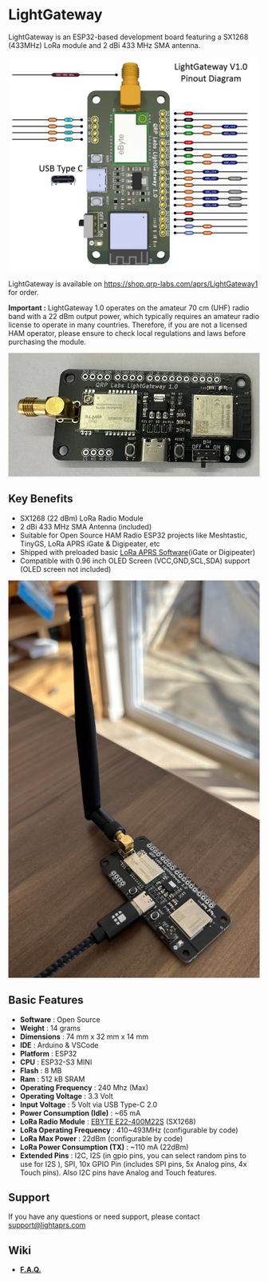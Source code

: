 # LightGateway

LightGateway is an ESP32-based development board featuring a SX1268 (433MHz) LoRa module and 2 dBi 433 MHz SMA antenna.

<img src="images/light_gateway_v_1_0_pinout.png" width="600">

LightGateway is available on https://shop.qrp-labs.com/aprs/LightGateway1 for order.

**Important :** LightGateway 1.0 operates on the amateur 70 cm (UHF) radio band with a 22 dBm output power, which typically requires an amateur radio license to operate in many countries. Therefore, if you are not a licensed HAM operator, please ensure to check local regulations and laws before purchasing the module.

<img src="images/light_gateway_v_1_0_front.jpg" width="600">

## Key Benefits

- SX1268 (22 dBm) LoRa Radio Module
- 2 dBi 433 MHz SMA Antenna (included) 
- Suitable for Open Source HAM Radio ESP32 projects like Meshtastic, TinyGS, LoRa APRS iGate & Digipeater, etc
- Shipped with preloaded basic [LoRa APRS Software](https://github.com/lightaprs/LightLoRaAPRS/)(iGate or Digipeater)
- Compatible with 0.96 inch OLED Screen (VCC,GND,SCL,SDA) support (OLED screen not included)

<img src="images/light_gateway_v_1_0_with_antenna.jpg" width="600">

## Basic Features

- **Software** : Open Source
- **Weight** : 14 grams
- **Dimensions** : 74 mm x 32 mm x 14 mm
- **IDE** : Arduino & VSCode
- **Platform** : ESP32
- **CPU** : ESP32-S3 MINI
- **Flash** : 8 MB
- **Ram** : 512 kB SRAM
- **Operating Frequency** : 240 Mhz (Max)
- **Operating Voltage** : 3.3 Volt
- **Input Voltage** : 5 Volt via USB Type-C 2.0
- **Power Consumption (Idle)** : ~65 mA
- **LoRa Radio Module** : [EBYTE E22-400M22S](https://www.cdebyte.com/products/E22-400M22S) (SX1268)
- **LoRa Operating Frequency** : 410~493MHz (configurable by code)
- **LoRa Max Power** : 22dBm (configurable by code)
- **LoRa Power Consumption (TX)** : ~110 mA (22dBm)
- **Extended Pins** : I2C, I2S (in gpio pins, you can select random pins to use for I2S ), SPI,  10x GPIO Pin (includes SPI pins, 5x Analog pins, 4x Touch pins). Also I2C pins have Analog and Touch features.

## Support

If you have any questions or need support, please contact support@lightaprs.com

## Wiki

* **[F.A.Q.](https://github.com/lightaprs/LightGateway-1.0/wiki/F.A.Q.)**

